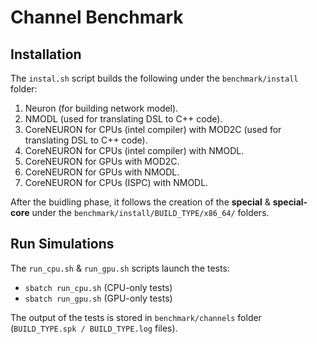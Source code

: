 # Channel Benchmark

## Installation

The ```instal.sh``` script builds the following under the ```benchmark/install``` folder:

1. Neuron (for building network model).
2. NMODL (used for translating DSL to C++ code).
3. CoreNEURON for CPUs (intel compiler) with MOD2C (used for translating DSL to C++ code).
4. CoreNEURON for CPUs (intel compiler) with NMODL.
5. CoreNEURON for GPUs with MOD2C.
6. CoreNEURON for GPUs with NMODL.
7. CoreNEURON for CPUs (ISPC) with NMODL.

After the buidling phase, it follows the creation of the **special** & **special-core** under the ```benchmark/install/BUILD_TYPE/x86_64/``` folders.

## Run Simulations

The ```run_cpu.sh``` & ```run_gpu.sh``` scripts launch the tests:
* ```sbatch run_cpu.sh``` (CPU-only tests)
* ```sbatch run_gpu.sh``` (GPU-only tests)

The output of the tests is stored in ```benchmark/channels``` folder (```BUILD_TYPE.spk / BUILD_TYPE.log``` files).
